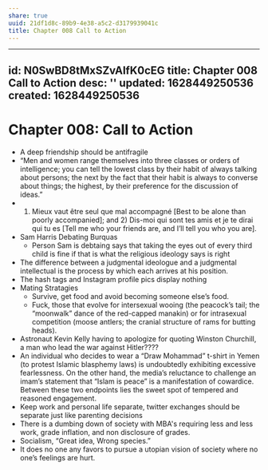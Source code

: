 ```yaml
---
share: true
uuid: 21df1d8c-89b9-4e38-a5c2-d3179939041c
title: Chapter 008 Call to Action
---
```

---
id: N0SwBD8tMxSZvAIfK0cEG
title: Chapter 008 Call to Action
desc: ''
updated: 1628449250536
created: 1628449250536
---
# Chapter 008: Call to Action
*   A deep friendship should be antifragile
*   “Men and women range themselves into three classes or orders of intelligence; you can tell the lowest class by their habit of always talking about persons; the next by the fact that their habit is always to converse about things; the highest, by their preference for the discussion of ideas.”
*   1) Mieux vaut être seul que mal accompagné \[Best to be alone than poorly accompanied\]; and 2) Dis-moi qui sont tes amis et je te dirai qui tu es \[Tell me who your friends are, and I’ll tell you who you are\].
*   Sam Harris Debating Burquas
    *   Person Sam is debtaing says that taking the eyes out of every third child is fine if that is what the religious ideology says is right
*   The difference between a judgmental ideologue and a judgmental intellectual is the process by which each arrives at his position.
*   The hash tags and Instagram profile pics display nothing
*   Mating Stratagies
    *   Survive, get food and avoid becoming someone else’s food.
    *   Fuck, those that evolve for intersexual wooing (the peacock’s tail; the “moonwalk” dance of the red-capped manakin) or for intrasexual competition (moose antlers; the cranial structure of rams for butting heads).
*   Astronaut Kevin Kelly having to apologize for quoting Winston Churchill, a man who lead the war against Hitler????
*   An individual who decides to wear a “Draw Mohammad” t-shirt in Yemen (to protest Islamic blasphemy laws) is undoubtedly exhibiting excessive fearlessness. On the other hand, the media’s reluctance to challenge an imam’s statement that “Islam is peace” is a manifestation of cowardice. Between these two endpoints lies the sweet spot of tempered and reasoned engagement.
*   Keep work and personal life separate, twitter exchanges should be separate just like parenting decisions
*   There is a dumbing down of society with MBA's requiring less and less work, grade inflation, and non disclosure of grades.
*   Socialism, “Great idea, Wrong species.”
*   It does no one any favors to pursue a utopian vision of society where no one’s feelings are hurt.
